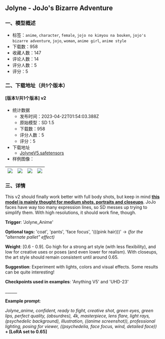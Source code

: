## Jolyne - JoJo's Bizarre Adventure
### 一、模型概述

- 标签：`anime`, `character`, `female`, `jojo no kimyou na bouken`, `jojo's bizarre adventure`, `jojo`, `woman`, `anime girl`, `anime style`
- 下载数：958
- 收藏人数：147
- 评论人数：14
- 评分人数：5
- 评分：5

### 二、下载地址（共1个版本）

#### [版本1/共1个版本] v2

- 统计数据
  - 发布时间：2023-04-22T01:54:03.388Z
  - 原始模型：SD 1.5
  - 下载数：958
  - 评分人数：5
  - 评分：5
- 下载地址
  - [JolyneV5.safetensors](https://civitai.com/api/download/models/51934)
- 样例图像：

| <img src="https://image.civitai.com/xG1nkqKTMzGDvpLrqFT7WA/57e2fb94-393d-4ffd-7feb-aa7c5ea6dd00/width=450/559641.jpeg" /> | <img src="https://image.civitai.com/xG1nkqKTMzGDvpLrqFT7WA/27d937bb-50ab-467a-202b-4ab0e545a900/width=450/564085.jpeg" /> | <img src="https://image.civitai.com/xG1nkqKTMzGDvpLrqFT7WA/86206e71-f536-4af8-53e9-5ec7d1f90900/width=450/567819.jpeg" /> | <img src="https://image.civitai.com/xG1nkqKTMzGDvpLrqFT7WA/b59dbf36-e8d2-4da8-e0af-4ef529df6500/width=450/559663.jpeg" /> |
| ---- | ---- | ---- | ---- |


### 三、详情
<p>This v2 should finally work better with full body shots, but keep in mind <strong><u>this model is mainly thought for medium shots, portraits and closeups</u></strong>. JoJo faces have way too many expression lines, so SD messes up trying to simplify them. With high resolutions, it should work fine, though.</p><p><strong>Trigger</strong>: 'Jolyne_Anime'</p><p><strong>Optional tags:</strong> 'coat', 'pants', 'face focus', '(((pink hair)))' -&gt; <em>(for the "alternate pallet" effect)</em></p><p><strong>Weight</strong>: [0.6 - 0.9]. Go high for a strong art style (with less flexibility), and low for creative uses or poses (and even lower for realism). With closeups, the art style should remain consistent until around 0.65.</p><p><strong>Suggestion</strong>: Experiment with lights, colors and visual effects. Some results can be quite interesting!</p><p><strong>Checkpoints used in examples</strong>: 'Anything V5' and 'UHD-23'</p><p>______</p><p><strong>Example prompt</strong>:</p><p><em>Jolyne_anime, confident, ready to fight, creative shot, green eyes, green lips, perfect quality, (absurdres), 4k, masterpiece, lens flare, light rays, (psychedelic background), illustration, ((anime screenshot)), professional lighting, posing for viewer, ((psychedelia, face focus, wind, detailed face))</em> <strong>+ [LoRA set to 0.65]</strong></p>